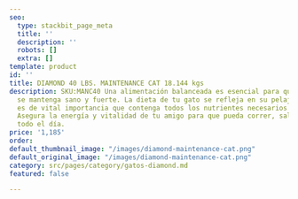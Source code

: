 ```yaml
---
seo:
  type: stackbit_page_meta
  title: ''
  description: ''
  robots: []
  extra: []
template: product
id: ''
title: DIAMOND 40 LBS. MAINTENANCE CAT 18.144 kgs
description: SKU:MANC40 Una alimentación balanceada es esencial para que tu fiel compañero
  se mantenga sano y fuerte. La dieta de tu gato se refleja en su pelaje, por lo que
  es de vital importancia que contenga todos los nutrientes necesarios para su crecimiento.
  Asegura la energía y vitalidad de tu amigo para que pueda correr, saltar y jugar
  todo el día.
price: '1,185'
order: 
default_thumbnail_image: "/images/diamond-maintenance-cat.png"
default_original_image: "/images/diamond-maintenance-cat.png"
category: src/pages/category/gatos-diamond.md
featured: false

---
```

